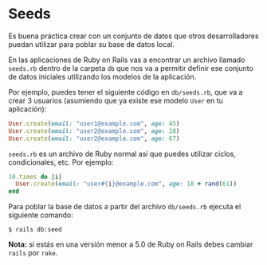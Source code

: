 # Seeds

Es buena práctica crear con un conjunto de datos que otros desarrolladores puedan utilizar para poblar su base de datos local.

En las aplicaciones de Ruby on Rails vas a encontrar un archivo llamado `seeds.rb` dentro de la carpeta `db` que nos va a permitir definir ese conjunto de datos iniciales utilizando los modelos de la aplicación.

Por ejemplo, puedes tener el siguiente código en `db/seeds.rb`, que va a crear 3 usuarios (asumiendo que ya existe ese modelo `User` en tu aplicación):

```ruby
User.create(email: "user1@example.com", age: 45)
User.create(email: "user2@example.com", age: 28)
User.create(email: "user2@example.com", age: 67)
```

`seeds.rb` es un archivo de Ruby normal así que puedes utilizar ciclos, condicionales, etc. Por ejemplo:

```ruby
10.times do |i|
  User.create(email: "user#{i}@example.com", age: 18 + rand(61))
end
```

Para poblar la base de datos a partir del archivo `db/seeds.rb` ejecuta el siguiente comando:

```
$ rails db:seed
```

**Nota:** si estás en una versión menor a 5.0 de Ruby on Rails debes cambiar `rails` por `rake`.
